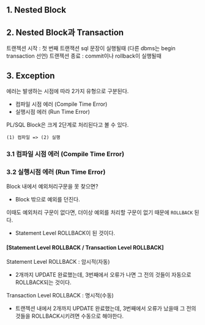 

## 1. Nested Block

## 2. Nested Block과 Transaction

트랜젝션 시작 : 첫 번째 트랜잭션 sql 문장이 실행될때 (다른 dbms는 begin transaction 선언)
트랜젝션 종료 : commit이나 rollback이 실행될때


## 3. Exception


에러는 발생하는 시점에 따라 2가지 유형으로 구분된다.
- 컴파일 시점 에러 (Compile Time Error)
- 실행시점 에러 (Run Time Error) 

PL/SQL Block은 크게 2단계로 처리된다고 볼 수 있다. 

```
(1) 컴파일 => (2) 실행
```

### 3.1 컴파일 시점 에러 (Compile Time Error)

### 3.2 실행시점 에러 (Run Time Error)

Block 내에서 예외처리구문을 못 찾으면?

- Block 밖으로 예외를 던진다.

이때도 예외처리 구문이 없다면, 더이상 예외를 처리할 구문이 없기 때문에 `ROLLBACK` 된다.
- Statement Level ROLLBACK이 된 것이다.


#### [Statement Level ROLLBACK / Transaction Level ROLLBACK]

Statement Level ROLLBACK : 암시적(자동)

- 2개까지 UPDATE 완료했는데, 3번째에서 오류가 나면 그 전의 것들이 자동으로 ROLLBACK되는 것이다. 


Transaction Level ROLLBACK : 명시적(수동)

- 트랜젝션 내에서 2개까지 UPDATE 완료했는데, 3번째에서 오류가 났을때 그 전의 것들을 ROLLBACK시키려면 수동으로 해야한다. 



